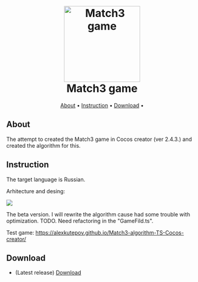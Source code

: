 <h1 align="center">
  <br>
   <a href="https://alexkutepov.github.io/Match3-algorithm-TS-Cocos-creator/"><img src="https://sun9-64.userapi.com/impg/oWoasmHHURTs52ra6VPKGf4Os6Wi80pBv9n_aQ/9jeO3ZnVEMs.jpg?size=124x121&quality=95&sign=0ffaeba0c59d11ff75a8f890c5058a6a&type=album" alt="Match3 game" width="200"></a>
  <br>
    Match3 game
  <br>
</h1>

<p align="center">
  <a href="#about">About</a> •
    <a href="#about">Instruction</a> •
  <a href="#Download">Download</a> •

</p>

## About

The attempt to created the Match3 game in Cocos creator (ver 2.4.3.)
and created the algorithm for this.

## Instruction

The target language is Russian.

Arhitecture and desing:

![](https://sun9-51.userapi.com/impg/9_qHgDa3ixRQgsOla2KzdduFhDxj7bUfm23uoA/IR6Uz1Lq4Nk.jpg?size=580x216&quality=95&sign=25ecee1390d2f7d490a9bd113d0cf2de&type=album)

The beta version. I will rewrite the algorithm cause had some trouble with optimization.
TODO. Need refactoring in the "GameFild.ts". 

Test game: https://alexkutepov.github.io/Match3-algorithm-TS-Cocos-creator/

## Download

- (Latest release) [Download](https://github.com/AlexKutepov/Match3-algorithm-TS-Cocos-creator/releases/)

